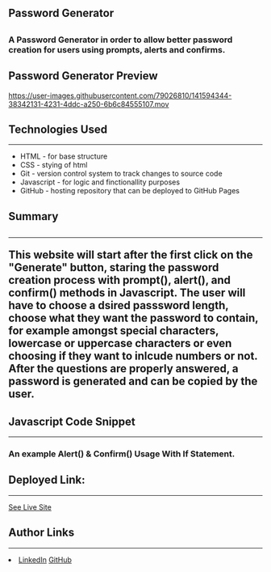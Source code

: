 <h2> Password Generator<h2> 

<h3>A Password Generator in order to allow better password creation for users using prompts, alerts and confirms.</h3>

 <h2> Password Generator Preview </h2>
 
https://user-images.githubusercontent.com/79026810/141594344-38342131-4231-4ddc-a250-6b6c84555107.mov
 
<h2> Technologies Used </h2>
<hr>
<ul> 
<li> HTML - for base structure </li>
<li> CSS - stying of html </li>
<li> Git - version control system to track changes to source code </li>
<li>Javascript - for logic and finctionallity purposes </li>
<li> GitHub - hosting repository that can be deployed to GitHub Pages </li>
</ul>

<h2> Summary <h2> 
<hr> 
This website will start after the first click on the "Generate" button, staring the password creation process with prompt(), alert(), and confirm() methods in Javascript. 
The user will have to choose a dsired passsword length, choose what they want the password to contain, for example amongst special characters, lowercase or uppercase characters or even choosing if they want to inlcude numbers or not.
After the questions are properly answered, a password is generated and can be copied by the user.

<h2> Javascript Code Snippet</h2> 
<hr> 
<h3> An example Alert() & Confirm() Usage With If Statement.</h3>


<h2>Deployed Link:</h2>
<hr>
 <a href="https://hadisafari77.github.io/Professional-Portfolio/index.html">See Live Site</a>


<h2>Author Links</h2>
<hr>
<li> <a href="https://www.linkedin.com/in/hadi-safari-649309141/">LinkedIn</a>  <a href="https://github.com/hadisafari77">GitHub</a></li>





